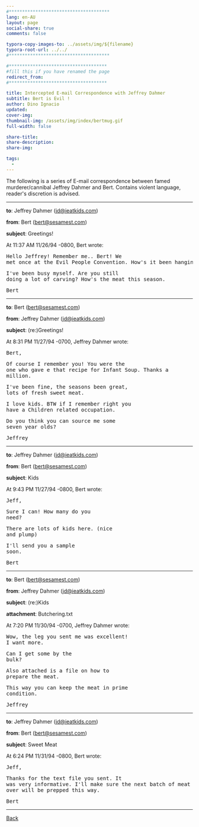 ```yaml
---
#**************************************
lang: en-AU
layout: page
social-share: true
comments: false

typora-copy-images-to: ../assets/img/${filename}
typora-root-url: ../../
#**************************************

#*************************************
#fill this if you have renamed the page
redirect_from:
#*************************************

title: Intercepted E-mail Correspondence with Jeffrey Dahmer
subtitle: Bert is Evil ! 
author: Dino Ignacio
updated: 
cover-img: 
thumbnail-img: /assets/img/index/bertmug.gif
full-width: false

share-title: 
share-description: 
share-img: 

tags:
  -
---
```


The following is a series of E-mail correspondence between famed murderer/cannibal Jeffrey Dahmer and Bert. Contains violent language, reader's discretion is advised.

---

**to**: Jeffrey Dahmer (jd@ieatkids.com) 

**from**: Bert (bert@sesamest.com) 

**subject**: Greetings! 

At 11:37 AM 11/26/94 -0800, Bert wrote:

<span style="color:yellow"><pre>Hello Jeffrey! Remember me.. Bert! We met once at the Evil People Convention. How's it been hanging? </pre></span>

<span style="color:yellow"><pre>I've been busy myself. Are you still doing a lot of carving? How's the meat this season. </pre></span>

<span style="color:yellow"><pre>Bert </pre></span>

---

**to**: Bert (bert@sesamest.com)

**from**: Jeffrey Dahmer (jd@ieatkids.com)

**subject**: (re:)Greetings!

At 8:31 PM 11/27/94 -0700, Jeffrey Dahmer wrote:

<span style="color:red"><pre>Bert,</pre></span>

<span style="color:red"><pre>Of course I remember you! You were the one who gave e that recipe for Infant Soup. Thanks a million.</pre></span>

<span style="color:red"><pre>I've been fine, the seasons been great, lots of fresh sweet meat.</pre></span>

<span style="color:red"><pre>I love kids. BTW if I remember right you have a Children related occupation.</pre></span>

<span style="color:red"><pre>Do you think you can source me some seven year olds?</pre></span>

<span style="color:red"><pre>Jeffrey</pre></span>

___

**to**: Jeffrey Dahmer (jd@ieatkids.com) 

**from**: Bert (bert@sesamest.com) 

**subject**: Kids 

At 9:43 PM 11/27/94 -0800, Bert wrote:

<span style="color:yellow"><pre>Jeff,</pre></span>

<span style="color:yellow"><pre>Sure I can! How many do you need?</pre></span>

<span style="color:yellow"><pre>There are lots of kids here. (nice and plump)</pre></span>

<span style="color:yellow"><pre>I'll send you a sample soon.</pre></span>

<span style="color:yellow"><pre>Bert</pre></span>

---

**to**: Bert (bert@sesamest.com)

**from**: Jeffrey Dahmer (jd@ieatkids.com)

**subject**: (re:)Kids

**attachment**: Butchering.txt

At 7:20 PM 11/30/94 -0700, Jeffrey Dahmer wrote:

<span style="color:red"><pre>Wow, the leg you sent me was excellent! I want more.</pre></span>

<span style="color:red"><pre>Can I get some by the bulk?</pre></span>

<span style="color:red"><pre>Also attached is a file on how to prepare the meat.</pre></span>

<span style="color:red"><pre>This way you can keep the meat in prime condition. </pre></span>

<span style="color:red"><pre>Jeffrey</pre></span>

---

**to**: Jeffrey Dahmer (jd@ieatkids.com) 

**from**: Bert (bert@sesamest.com) 

**subject**: Sweet Meat  

At 6:24 PM 11/31/94 -0800, Bert wrote:

<span style="color:yellow"><pre>Jeff,</pre></span>

<span style="color:yellow"><pre>Thanks for the text file you sent. It was very informative. I'll make sure the next batch of meat I'll send over will be prepped this way.</pre></span>

<span style="color:yellow"><pre>Bert</pre></span>

---

  [Back](the-interviews-and-documents.md) 
